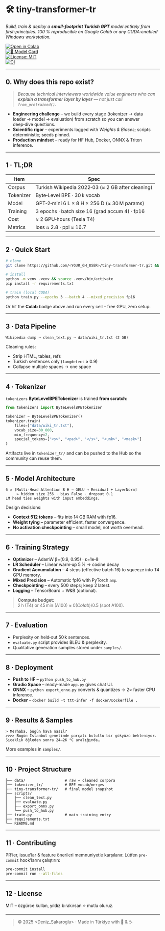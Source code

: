 # 🛠️ tiny-transformer-tr
*Build, train & deploy a **small-footprint Turkish GPT** model entirely from first-principles. 100 % reproducible on Google Colab or any CUDA‑enabled Windows workstation.*

[![Open in Colab](https://colab.research.google.com/assets/colab-badge.svg)](https://colab.research.google.com/github/<YOUR_GH_USER>/tiny-transformer-tr/blob/main/notebook.ipynb)  
[![🤗 Model Card](https://img.shields.io/badge/HF%20Model-tiny--transformer--tr-orange?logo=huggingface)](https://huggingface.co/<YOUR_HF_USER>/tiny-transformer-tr)  
[![License: MIT](https://img.shields.io/badge/License-MIT-green.svg)](LICENSE)  
[![CI](https://github.com/<YOUR_GH_USER>/tiny-transformer-tr/actions/workflows/ci.yml/badge.svg)](https://github.com/<YOUR_GH_USER>/tiny-transformer-tr/actions)

---

## 0. Why does this repo exist?
> *Because technical interviewers worldwide value engineers who can **explain a transformer layer by layer** — not just call `from_pretrained()`.*

* **Engineering challenge** – we build every stage (tokenizer → data loader → model → evaluation) from scratch so you can answer deep‑dive questions.  
* **Scientific rigor** – experiments logged with *Weights & Biases*; scripts deterministic; seeds pinned.  
* **Production mindset** – ready for HF Hub, Docker, ONNX & Triton inference.  

---

## 1 · TL;DR
| Item | Spec |
|------|------|
| Corpus | Turkish Wikipedia 2022‑03 (≈ 2 GB after cleaning) |
| Tokenizer | Byte‑Level BPE · 30 k vocab |
| Model | GPT‑2‑mini 6 L × 8 H × 256 D (≈ 30 M params) |
| Training | 3 epochs · batch size 16 (grad accum 4) · fp16 |
| Cost | ≈ 2 GPU‑hours (Tesla T4) |
| Metrics | loss ≈ 2.8 · ppl ≈ 16.7 |

---

## 2 · Quick Start
```bash
# clone
git clone https://github.com/<YOUR_GH_USER>/tiny-transformer-tr.git && cd tiny-transformer-tr

# install
python -m venv .venv && source .venv/bin/activate
pip install -r requirements.txt

# train (local CUDA)
python train.py --epochs 3 --batch 4 --mixed_precision fp16
```
Or hit the **Colab** badge above and run every cell – free GPU, zero setup.

---

## 3 · Data Pipeline
```
Wikipedia dump → clean_text.py → data/wiki_tr.txt (2 GB)
```
Cleaning rules:
* Strip HTML, tables, refs  
* Turkish sentences only (`langdetect` ≥ 0.9)  
* Collapse multiple spaces → one space  

---

## 4 · Tokenizer
`tokenizers` **ByteLevelBPETokenizer** is trained **from scratch**:
```python
from tokenizers import ByteLevelBPETokenizer

tokenizer = ByteLevelBPETokenizer()
tokenizer.train(
    files=["data/wiki_tr.txt"],
    vocab_size=30_000,
    min_frequency=2,
    special_tokens=["<s>", "<pad>", "</s>", "<unk>", "<mask>"]
)
```
Artifacts live in `tokenizer_tr/` and can be pushed to the Hub so the community can reuse them.

---

## 5 · Model Architecture
```
6 × [Multi‑Head Attention 8 H → GELU → Residual + LayerNorm]
     ↳ hidden size 256 · bias False · dropout 0.1
LM head ties weights with input embeddings.
```
Design decisions:
* **Context 512 tokens** – fits into 14 GB RAM with fp16.  
* **Weight tying** – parameter efficient, faster convergence.  
* **No activation checkpointing** – small model, not worth overhead.  

---

## 6 · Training Strategy
* **Optimizer** – AdamW β=(0.9, 0.95) · ε=1e‑8  
* **LR Scheduler** – Linear warm‑up 5 % → cosine decay  
* **Gradient Accumulation** – 4 steps (effective batch 16) to squeeze into T4 GPU memory.  
* **Mixed Precision** – Automatic fp16 with PyTorch `amp`.  
* **Checkpointing** – every 500 steps; keep 2 latest.  
* **Logging** – TensorBoard + W&B (optional).  

> **Compute budget:** 2 h (T4) or 45 min (A100) ≈ $0 (Colab) / $0.5 (spot A100).

---

## 7 · Evaluation
* Perplexity on held‑out 50 k sentences.  
* `evaluate.py` script provides BLEU & perplexity.  
* Qualitative generation samples stored under `samples/`.  

---

## 8 · Deployment
* **Push to HF** – `python push_to_hub.py`  
* **Gradio Space** – ready‑made `app.py` gives chat UI.  
* **ONNX** – `python export_onnx.py` converts & quantizes → 2× faster CPU inference.  
* **Docker** – `docker build -t ttt-infer -f docker/Dockerfile .`  

---

## 9 · Results & Samples
```text
> Merhaba, bugün hava nasıl?
>>>> Bugün İstanbul genelinde parçalı bulutlu bir gökyüzü bekleniyor. Sıcaklık öğleden sonra 24–26 °C aralığında…
```
More examples in `samples/`.

---

## 10 · Project Structure
```text
├── data/                  # raw + cleaned corpora
├── tokenizer_tr/          # BPE vocab/merges
├── tiny-transformer-tr/   # final model snapshot
├── scripts/
│   ├── clean_text.py
│   ├── evaluate.py
│   ├── export_onnx.py
│   └── push_to_hub.py
├── train.py               # main training entry
├── requirements.txt
└── README.md
```

---

## 11 · Contributing
PR’ler, issue’lar & feature önerileri memnuniyetle karşılanır. Lütfen `pre-commit` hook’larını çalıştırın:
```bash
pre-commit install
pre-commit run --all-files
```

---

## 12 · License
MIT – özgürce kullan, yıldız bırakırsan ⭐ mutlu oluruz.

---

> © 2025 <Deniz_Sakaroglu> · Made in Türkiye with 🧠 & ☕
